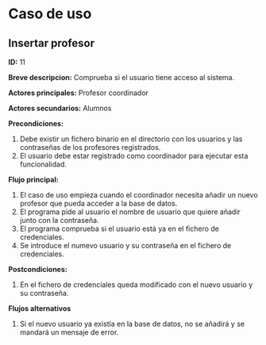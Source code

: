 # Caso de uso

## Insertar profesor

**ID:** 11

**Breve descripcion:** Comprueba si el usuario tiene acceso al sistema.

**Actores principales:** Profesor coordinador

**Actores secundarios:** Alumnos

**Precondiciones:**
1. Debe existir un fichero binario en el directorio con los usuarios y las contraseñas de los profesores registrados.
2. El usuario debe estar registrado como coordinador para ejecutar esta funcionalidad.

**Flujo principal:**
1. El caso de uso empieza cuando el coordinador necesita añadir un nuevo profesor que pueda acceder a la base de datos.
2. El programa pide al usuario el nombre de usuario que quiere añadir junto con la contraseña.
3. El programa comprueba si el usuario está ya en el fichero de credenciales.
4. Se introduce el numevo usuario y su contraseña en el fichero de credenciales.

**Postcondiciones:**
1. En el fichero de credenciales queda modificado con el nuevo usuario y su contraseña.

**Flujos alternativos**
1. Si el nuevo usuario ya existía en la base de datos, no se añadirá y se mandará un mensaje de error.
